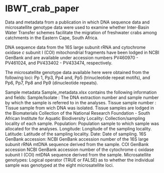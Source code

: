# IBWT_crab_paper
Data and metadata from a publication in which DNA sequence data and microsatellite genotype data were used to examine whether Inter-Basin Water Transfer schemes facilitate the migration of freshwater crabs among catchments in the Eastern Cape, South Africa.

DNA sequence data from the 16S large subunit rRNA and cytochrome oxidase _c_ subunit I (COI) mitochondrial fragments have been lodged in NCBI GenBank and are available under accession numbers PV460970 - PV461024, and PV433402 - PV433474, respectively.

The microsatellite genotype data available here were obtained from the following loci: Pp 1, Pp3, Pp4 and, Pp5 (trinucleotide repeat motifs), and Pp6, Pp7, Pp8 and Pp9 (dinucleotide repeats).

Sample metadata
Sample_metadata.xlsx contains the following information and fields:
Sample/Isolate : The DNA extraction number and sample number by which the sample is referred to in the analyses.
Tissue sample number : Tissue sample from wich DNA was isolated. Tissue samples are lodged in the Biomaterials Collection of the National Research Foundation - South African Institute for Aquatic Biodiversity 
Locality: Collection/sampling locality of each sample.
Population: Population sample to which sample was allocated for the analyses.
Longitude: Longitude of the sampling locality.
Latitude: Latitude of the sampling locality.
Date: Date of sampling.
16S GenBank accession: NCBI GenBank accession number of the 16S large subunit rRNA mtDNA sequence derived from the sample.
COI GenBank accession NCBI GenBank accession number of the cytochrome c oxidase subunit I (COI) mtDNA sequence derived from the sample.
Microsatellite genotypes: Logical operator (TRUE or FALSE) as to whether the individual sample was genotyped at the eight microsatellite loci.



